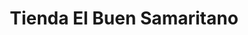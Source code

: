 ---
title: "Tienda El Buen Samaritano"
url: /quetzaltenango/tienda-el-buen-samaritano/
shop: Allgemein
---